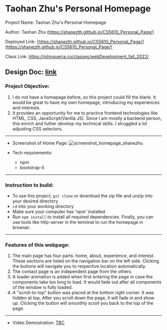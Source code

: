 # Taohan Zhu's Personal Homepage

Project Name: Taohan Zhu's Personal Homepage

Author: Taohan Zhu (https://shanezth.github.io/CS5610_Personal_Page/)

Deployed Link: [https://shanezth.github.io/CS5610_Personal_Page/](https://shanezth.github.io/CS5610_Personal_Page/)

Class Link: https://johnguerra.co/classes/webDevelopment_fall_2022/

Design Doc: [link](https://github.com/ShaneZTH/CS5610_Personal_Page/blob/master/Design%20Doc.pdf)
---

### Project Objective:
1. I do not have a homepage before, so this project could fill the blank. It would be great to have my own homepage, introducing my experiences and interests. 
2. It provides an opportunity for me to practice frontend technologies like HTML, CSS, JavaScript(Vanilla JS). Since I am mostly a backend person, this enrich and futher develop my technical skills.  I struggled a lot adjusting CSS selectors.
 
---

- Screenshot of Home Page: ![screenshot_homepage_shanezhu](https://raw.githubusercontent.com/ShaneZTH/CS5610_Personal_Page/master/assets/img/screentshot/screenshoot_homepage.png?token=GHSAT0AAAAAABLJVOXYJTXJ3JK3Z3QTJBSYYZSFEXQ)

- Tech requirements:
	- npm
	- bootstrap-5

---

### Instruction to build:
- To use this project, `git clone` or download the zip file and unzip into your desired directory
- `cd` into your working directory
- Make sure your computer has 'npm' installed
- Run `npm install` to install all required dependencies. Finally, you can use tools like http-server in the terminal to run the homepage in browser.

---

### Features of this webpage:
1. The main page has four parts: home, about, experience, and interest. These sections are listed on the navigation bar on the left side. Clicking the buttons will navigate you to respective location automatically.
2. The contact page is an independent page from the others.
3. A loader animation is added when first entering the page in case the components take too long to load. It would fade out after all components of the window is fully loaded.
4. A "scroll-to-top" button was placed at the bottom right corner. It was hidden at top. After you scroll down the page, it will fade in and show up. Clicking the button will smoothly scroll you back to the top of the page.

---



- Video Demostration: [TBC]()
